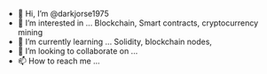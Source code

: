 - 👋 Hi, I’m @darkjorse1975
- 👀 I’m interested in ... Blockchain, Smart contracts, cryptocurrency mining
- 🌱 I’m currently learning ... Solidity, blockchain nodes, 
- 💞️ I’m looking to collaborate on ...
- 📫 How to reach me ...

<!---
darkjorse1975/darkjorse1975 is a ✨ special ✨ repository because its `README.md` (this file) appears on your GitHub profile.
You can click the Preview link to take a look at your changes.
--->
